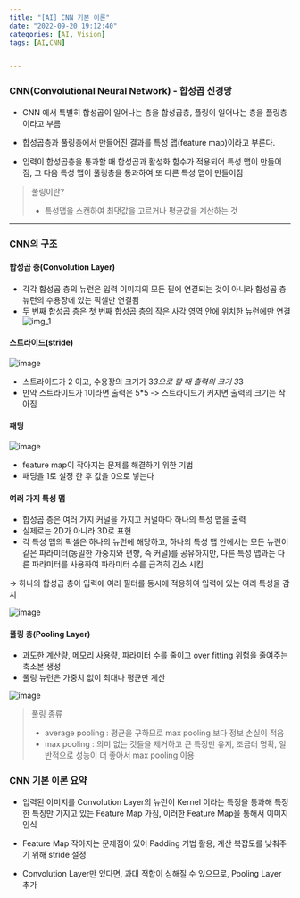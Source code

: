 ```yaml
---
title: "[AI] CNN 기본 이론"
date: "2022-09-20 19:12:40"
categories: [AI, Vision]
tags: [AI,CNN]


---
```


### CNN(Convolutional Neural Network) - 합성곱 신경망


- CNN 에서 특별히 합성곱이 일어나는 층을 합성곱층, 풀링이 일어나는 층을 풀링층이라고 부름
- 합성곱층과 풀링층에서 만들어진 결과를 특성 맵(feature map)이라고 부른다.

- 입력이 합성곱층을 통과할 때 합성곱과 활성화 함수가 적용되어 특성 맵이 만들어짐,
그 다음 특성 맵이 풀링층을 통과하여 또 다른 특성 맵이 만들어짐

> 풀링이란?
>  - 특성맵을 스캔하여 최댓값을 고르거나 평균값을 계산하는 것


-----

### CNN의 구조

#### 합성곱 층(Convolution Layer)
- 각각 합성곱 층의 뉴런은 입력 이미지의 모든 필에 연결되는 것이 아니라 합성곱 층 뉴런의 수용장에 있는 픽셀만 연결됨
- 두 번째 합성곱 층은 첫 번째 합성곱 층의 작은 사각 영역 안에 위치한 뉴런에만 연결
![img_1](https://user-images.githubusercontent.com/74512114/194034456-c1e545bd-b140-49e2-bad7-f2bb067a8826.png)

#### 스트라이드(stride)

![image](https://user-images.githubusercontent.com/74512114/194035291-af476584-ee6b-4d7d-9966-d2bdbad14123.png)
- 스트라이드가 2 이고, 수용장의 크기가 3*3으로 할 때 출력의 크기 3*3
- 만약 스트라이드가 1이라면 출력은 5*5 -> 스트라이드가 커지면 출력의 크기는 작아짐

#### 패딩
![image](https://user-images.githubusercontent.com/74512114/194036235-39f9711a-f912-4199-9ed0-7736994cf292.png)
- feature map이 작아지는 문제를 해결하기 위한 기법
- 패딩을 1로 설정 한 후 값을 0으로 넣는다

#### 여러 가지 특성 맵
- 합성곱 층은 여러 가지 커널을 가지고 커널마다 하나의 특성 맵을 출력
- 실제로는 2D가 아니라 3D로 표현
- 각 특성 맵의 픽셀은 하나의 뉴런에 해당하고, 하나의 특성 맵 안에서는 모든 뉴런이 같은 파라미터(동일한 가중치와 편향, 즉 커널)를 공유하지만, 다른 특성 맵과는 다른 파라미터를 사용하여 파라미터 수를 급격히
감소 시킴

→ 하나의 합성곱 층이 입력에 여러 필터를 동시에 적용하여 입력에 있는 여러 특성을 감지

![image](https://user-images.githubusercontent.com/74512114/194037966-e7dc6d00-6042-4904-a48e-b5ddd01ced75.png)

#### 풀링 층(Pooling Layer)
- 과도한 계산량, 메모리 사용량, 파라미터 수를 줄이고 over fitting 위험을 줄여주는 축소본 생성
- 풀링 뉴런은 가중치 없이 최대나 평균만 계산

![image](https://user-images.githubusercontent.com/74512114/194064976-a6553269-2c80-48ee-989f-b13b4f6dcad2.png)

> 풀링 종류
> - average pooling : 평균을 구하므로 max pooling 보다 정보 손실이 적음
> - max pooling : 의미 없는 것들을 제거하고 큰 특징만 유지, 조금더 명확, 일반적으로
성능이 더 좋아서 max pooling 이용


### CNN 기본 이론 요약
- 입력된 이미지를 Convolution Layer의 뉴런이 Kernel 이라는 특징을 통과해 특정한
특징만 가지고 있는 Feature Map 가짐, 이러한 Feature Map을 통해서 이미지 인식

- Feature Map 작아지는 문제점이 있어 Padding 기법 활용, 계산 복잡도를 낮춰주기 위해 stride 설정

- Convolution Layer만 있다면, 과대 적합이 심해질 수 있으므로, Pooling Layer 추가

